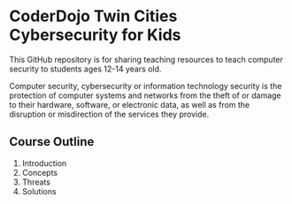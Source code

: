 # CoderDojo Twin Cities Cybersecurity for Kids
This GitHub repository is for sharing teaching resources to teach computer security to students ages 12-14 years old.

Computer security, cybersecurity or information technology security is the protection of computer systems and networks from the theft of or damage to their hardware, software, or electronic data, as well as from the disruption or misdirection of the services they provide.

## Course Outline

1. Introduction
2. Concepts
3. Threats
4. Solutions

